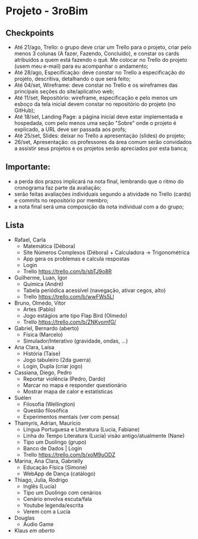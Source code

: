 # Projeto - 3roBim

## Checkpoints

- Até 21/ago, Trello: o grupo deve criar um Trello para o projeto, criar pelo menos 3 colunas (A fazer, Fazendo, Concluído), e constar os cards atribuidos a quem está fazendo o quê. Me colocar no Trello do projeto (usem meu e-mail) para eu acompanhar o andamento;
- Até 28/ago, Especificação: deve constar no Trello a especificação do projeto, descritiva, detalhando o que será feito; 
- Até 04/set, Wireframe: deve constar no Trello e os wireframes das principais seções do site/aplicativo web;
- Até 11/set, Repositório: wireframe, especificação e pelo menos um esboço da tela inicial devem constar no repositório do projeto (no GitHub);
- Até 18/set, Landing Page: a página inicial deve estar implementada e hospedada, com pelo menos uma seção "Sobre" onde o projeto é explicado, a URL deve ser passada aos profs;
- Até 25/set, Slides: deixar no Trello a apresentação (slides) do projeto;
- 26/set, Apresentação: os professores da área comum serão convidados a assistir seus projetos e os projetos serão apreciados por esta banca;

## Importante: 

- a perda dos prazos implicará na nota final, lembrando que o ritmo do cronograma faz parte da avaliação;
- serão feitas avaliações individuais segundo a atividade no Trello (cards) e commits no repositório por membro;
- a nota final será uma composição da nota individual com a do grupo;

## Lista

* Rafael, Carla
  - Matemática (Débora)
  - Site Números Complexos (Débora) + Calculadora -> Trigonométrica
  - App gera os problemas e calcula respostas
  - Login
  - Trello <https://trello.com/b/sbTJ9o8R>
* Guilherme, Luan, Igor
  - Química (André)
  - Tabela periódica acessível (navegação, ativar cegos, alto)
  - Trello <https://trello.com/b/wwFWs5Ll>
* Bruno, Olmedo, Vitor
  - Artes (Pablo)
  - Jogo estágios arte tipo Flap Bird (Olmedo)
  - Trello <https://trello.com/b/ZNKvomfG/>
* Gabriel, Bernardo (aberto)
  - Física (Marcelo)
  - Simulador/Interativo (gravidade, ondas, ...)
* Ana Clara, Laísa
  - História (Taise)
  - Jogo tabuleiro (2da guerra)
  - Login, Dupla (criar jogo)
* Cassiana, Diego, Pedro
  - Reportar violência (Pedro, Dardo)
  - Marcar no mapa e responder questionário
  - Mostrar mapa de calor e estatísticas
* Suélen
  - Filosofia (Wellington)
  - Questão filosófica
  - Experimentos mentais (ver com pensa)
* Thamyris, Adrian, Maurício
  - Língua Portuguesa e Literatura (Lucía, Fabiane)
  - Linha do Tempo Literatura (Lucía) visão antigo/atualmente (Nane)
  - Tipo um Duolingo (grupo)
  - Banco de Dados | Login
  - Trello <https://trello.com/b/xoM9uODZ>
* Marina, Ana Clara, Gabrielly
  - Educação Física (Simone)
  - WebApp de Dança (catálogo)
* Thiago, Julia, Rodrigo
  - Inglês (Lucía)
  - Tipo um Duolingo com cenários
  - Cenário envolva escuta/fala
  - Youtube legenda/escrita
  - Verem com a Lucía  
* Douglas
  - Áudio Game
* Klaus
  _em aberto_
